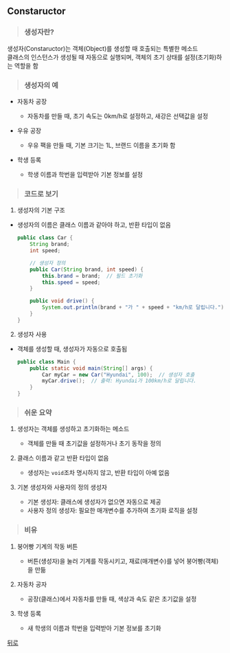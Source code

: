 ## Constaructor
> ### 생성자란?
생성자(Constaructor)는 객체(Object)를 생성할 때 호출되는 특별한 메소드</br>
클래스의 인스턴스가 생성될 때 자동으로 실행되며, 객체의 초기 상태를 설정(초기화)하는 역할을 함

> ### 생성자의 예
- 자동차 공장
    - 자동차를 만들 때, 초기 속도는 0km/h로 설정하고, 새강은 선택값을 설정

- 우유 공장
    - 우유 팩을 만들 때, 기본 크기는 1L, 브랜드 이름을 초기화 함

- 학생 등록
    - 학생 이름과 학번을 입력받아 기본 정보를 설정

> ### 코드로 보기
1. 생성자의 기본 구조
- 생성자의 이름은 클래스 이름과 같아야 하고, 반환 타입이 없음
    ```java
    public class Car {
        String brand;
        int speed;

        // 생성자 정의
        public Car(String brand, int speed) {
            this.brand = brand;  // 필드 초기화
            this.speed = speed;
        }

        public void drive() {
            System.out.println(brand + "가 " + speed + "km/h로 달립니다.");
        }
    }
    ```

2. 생성자 사용
- 객체를 생성할 때, 생성자가 자동으로 호출됨
    ```java
    public class Main {
        public static void main(String[] args) {
            Car myCar = new Car("Hyundai", 100);  // 생성자 호출
            myCar.drive();  // 출력: Hyundai가 100km/h로 달립니다.
        }
    }
    ```

> ### 쉬운 요약
1. 생성자는 객체를 생성하고 초기화하는 메소드
    - 객체를 만들 때 초기값을 설정하거나 초기 동작을 정의

2. 클래스 이름과 같고 반환 타입이 없음
    - 생성자는 `void`조차 명시하지 않고, 반환 타입이 아예 없음

3. 기본 생성자와 사용자의 정의 생성자
    - 기본 생성자: 클래스에 생성자가 없으면 자동으로 제공
    - 사용자 정의 생성자: 필요한 매개변수를 추가하여 초기화 로직을 설정

> ### 비유
1. 붕어빵 기계의 작동 버튼
    - 버튼(생성자)을 눌러 기계를 작동시키고, 재료(매개변수)를 넣어 붕어빵(객체)을 만듦

2. 자동차 공자
    - 공장(클래스)에서 자동차를 만들 때, 색상과 속도 같은 초기값을 설정

3. 학생 등록
    - 새 학생의 이름과 학번을 입력받아 기본 정보를 초기화

[뒤로](java)